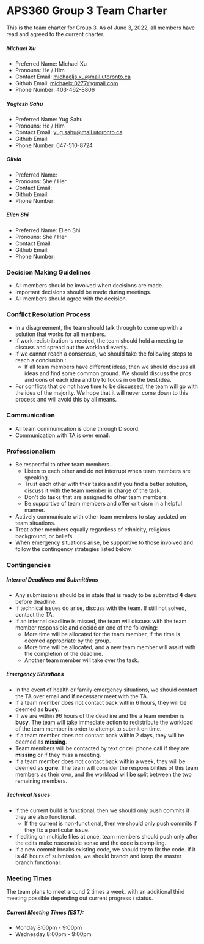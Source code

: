 # APS360 Group 3 Team Charter
This is the team charter for Group 3. As of June 3, 2022, all members have read and agreed to the current charter.

##### Michael Xu
* Preferred Name: Michael Xu
* Pronouns: He / Him
* Contact Email: michaeljs.xu@mail.utoronto.ca
* Github Email: michaelx.0277@gmail.com
* Phone Number: 403-462-8806

##### Yugtesh Sahu
* Preferred Name: Yug Sahu
* Pronouns: He / Him
* Contact Email: yug.sahu@mail.utoronto.ca
* Github Email: 
* Phone Number: 647-510-8724

##### Olivia
* Preferred Name: 
* Pronouns: She / Her
* Contact Email: 
* Github Email: 
* Phone Number: 

##### Ellen Shi
* Preferred Name: Ellen Shi
* Pronouns: She / Her
* Contact Email: 
* Github Email: 
* Phone Number:

### Decision Making Guidelines
* All members should be involved when decisions are made. 
* Important decisions should be made during meetings. 
* All members should agree with the decision.

### Conflict Resolution Process
* In a disagreement, the team should talk through to come up with a solution that works for all members.
* If work redistribution is needed, the team should hold a meeting to discuss and spread out the workload evenly.
* If we cannot reach a consensus, we should take the following steps to reach a conclusion : 
  * If all team members have different ideas, then we should discuss all ideas and find some common ground. We should discuss the pros and cons of each idea and try to focus in on the best idea. 
* For conflicts that do not have time to be discussed, the team will go with the idea of the majority. We hope that it will never come down to this process and will avoid this by all means. 

### Communication
* All team communication is done through Discord.
* Communication with TA is over email. 

### Professionalism
* Be respectful to other team members.
  * Listen to each other and do not interrupt when team members are speaking. 
  * Trust each other with their tasks and if you find a better solution, discuss it with the team member in charge of the task. 
  * Don't do tasks that are assigned to other team members. 
  * Be supportive of team members and offer criticism in a helpful manner.
* Actively communicate with other team members to stay updated on team situations.
* Treat other members equally regardless of ethnicity, religious background, or beliefs.
* When emergency situations arise, be supportive to those involved and follow the contingency strategies listed below.

### Contingencies
##### Internal Deadlines and Submittions
* Any submissions should be in state that is ready to be submitted **4** days before deadline.
* If technical issues do arise, discuss with the team. If still not solved, contact the TA.
* If an internal deadline is missed, the team will discuss with the team member responsible and decide on one of the following:
  * More time will be allocated for the team member, if the time is deemed appropriate by the group.
  * More time will be allocated, and a new team member will assist with the completion of the deadline.
  * Another team member will take over the task.

##### Emergency Situations
* In the event of health or family emergency situations, we should contact the TA over email and if necessary meet with the TA.
* If a team member does not contact back within 6 hours, they will be deemed as **busy**.
* If we are within 96 hours of the deadline and the a team member is **busy**. The team will take immediate action to redistribute the workload of the team member in order to attempt to submit on time.
* If a team member does not contact back within 2 days, they will be deemed as **missing**.
* Team members will be contacted by text or cell phone call if they are **missing** or if they miss a meeting.
* If a team member does not contact back within a week, they will be deemed as **gone**. The team will consider the responsibilities of this team members as their own, and the workload will be split between the two remaining members. 

##### Technical Issues
* If the current build is functional, then we should only push commits if they are also functional.
  * If the current is non-functional, then we should only push commits if they fix a particular issue.
* If editing on multiple files at once, team members should push only after the edits make reasonable sense and the code is compiling. 
* If a new commit breaks existing code, we should try to fix the code. If it is 48 hours of submission, we should branch and keep the master branch functional.

### Meeting Times
The team plans to meet around 2 times a week, with an additional third meeting possible depending out current progress / status.
##### Current Meeting Times (EST):
* Monday 8:00pm - 9:00pm
* Wednesday 8:00pm - 9:00pm